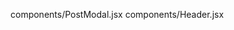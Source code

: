 <!-- list of page with alert to render errors that should be change in future development -->

components/PostModal.jsx
components/Header.jsx
